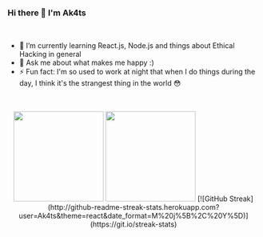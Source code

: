 ### Hi there 👋 I'm Ak4ts
<br/>

- 🌱 I’m currently learning React.js, Node.js and things about Ethical Hacking in general
- 💬 Ask me about what makes me happy :)
- ⚡ Fun fact: I'm so used to work at night that when I do things during the day, I think it's the strangest thing in the world 😳
<br/><br/><br/>

<div align="center">
  <img height="180em" src="https://github-readme-stats.vercel.app/api?username=Ak4ts&show_icons=true&theme=react&include_all_commits=true&count_private=true"/>
  <img height="180em" src="https://github-readme-stats.vercel.app/api/top-langs/?username=Ak4ts&layout=compact&langs_count=7&theme=react"/>
  [![GitHub Streak](http://github-readme-streak-stats.herokuapp.com?user=Ak4ts&theme=react&date_format=M%20j%5B%2C%20Y%5D)](https://git.io/streak-stats)
</div>
